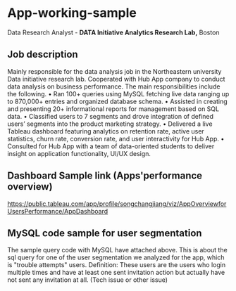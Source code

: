 # App-working-sample
Data Research Analyst - **DATA Initiative Analytics Research Lab,** Boston

## Job description 

Mainly responsible for the data analysis job in the Northeastern university Data initiative research lab. Cooperated with Hub App company to conduct data analysis on business performance. The main responsibilities include the following.
• Ran 100+ queries using MySQL fetching live data ranging up to 870,000+ entries and organized database schema.
• Assisted in creating and presenting 20+ informational reports for management based on SQL data.
• Classified users to 7 segments and drove integration of defined users’ segments into the product marketing strategy.
• Delivered a live Tableau dashboard featuring analytics on retention rate, active user statistics, churn rate, conversion
rate, and user interactivity for Hub App.
• Consulted for Hub App with a team of data-oriented students to deliver insight on application functionality, UI/UX design.

## Dashboard Sample link (Apps'performance overview)
  https://public.tableau.com/app/profile/songchangjiang/viz/AppOverviewforUsersPerformance/AppDashboard
## MySQL code sample for user segmentation
The sample query code with MySQL have attached above. This is about the sql query for one of the user segmentation we analyzed for the app, which is "trouble attempts" users. 
Definition: These users are the users who login multiple times and have at least one sent invitation action but actually have not sent any invitation at all. (Tech issue or other issue)
